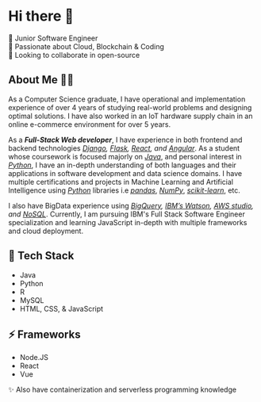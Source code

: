 # Hi there 👋

🔭 Junior Software Engineer \
👯 Passionate about Cloud, Blockchain & Coding \
💬 Looking to collaborate in open-source

## About Me 👩‍💻

As a Computer Science graduate, I have operational and implementation experience of over 4 years of studying real-world problems and designing optimal solutions. I have also worked in an IoT hardware supply chain in an online e-commerce environment for over 5 years.

As a _**Full-Stack Web developer**_, I have experience in both frontend and backend technologies _[Django](https//www.djangoproject.com/), [Flask](https//flask.palletsprojects.com/en/latest/), [React](https//reactjs.org/), and [Angular](https//angular.io/)_. As a student whose coursework is focused majorly on _[Java](https//www.java.com/en/)_, and personal interest in _[Python](https//www.python.org/)_, I have an in-depth understanding of both languages and their applications in software development and data science domains. I have multiple certifications and projects in Machine Learning and Artificial Intelligence using _[Python](https//www.python.org/)_ libraries i.e _[pandas](https//pandas.pydata.org/)_, _[NumPy](https//numpy.org/)_, _[scikit-learn](https//scikit-learn.org/stable/)_, etc.

I also have BigData experience using _[BigQuery](https//cloud.google.com/bigquery), [IBM’s Watson](https//www.ibm.com/watson), [AWS studio](https//aws.amazon.com/amplify/studio/), and [NoSQL](https//en.wikipedia.org/wiki/NoSQL)_. Currently, I am pursuing IBM's Full Stack Software Engineer specialization and learning JavaScript in-depth with multiple frameworks and cloud deployment.

## 🌱 Tech Stack

- Java
- Python
- R
- MySQL
- HTML, CSS, & JavaScript

## ⚡ Frameworks

- Node.JS
- React
- Vue

✨ Also have containerization and serverless programming knowledge

<!--
**KinzaaSheikh/KinzaaSheikh** is a ✨ _special_ ✨ repository because its `README.md` (this file) appears on your GitHub profile.

Here are some ideas to get you started

- 🔭 I’m currently working on ...
- 🌱 I’m currently learning ...
- 👯 I’m looking to collaborate on ...
- 🤔 I’m looking for help with ...
- 💬 Ask me about ...
- 📫 How to reach me ...
- 😄 Pronouns ...
- ⚡ Fun fact ...
-->
